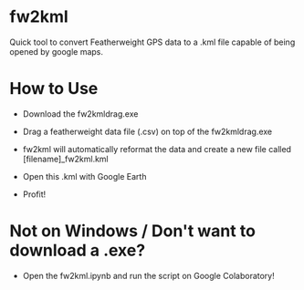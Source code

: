 # fw2kml
Quick tool to convert Featherweight GPS data to a .kml file capable of being opened by google maps.


# How to Use

- Download the fw2kmldrag.exe

- Drag a featherweight data file (.csv) on top of the fw2kmldrag.exe

- fw2kml will automatically reformat the data and create a new file called [filename]_fw2kml.kml

- Open this .kml with Google Earth

- Profit!


# Not on Windows / Don't want to download a .exe?

- Open the fw2kml.ipynb and run the script on Google Colaboratory!
